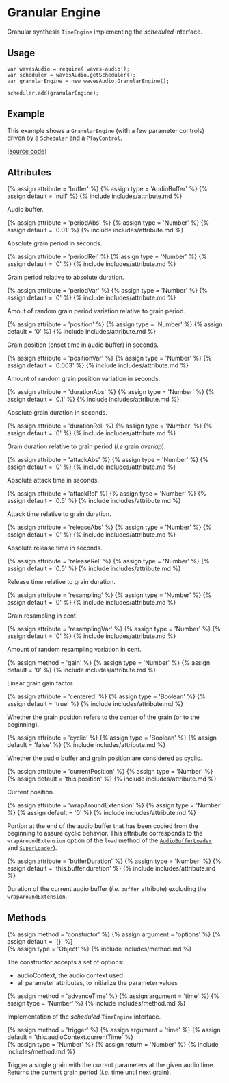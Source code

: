 ---
---

# Granular Engine

Granular synthesis `TimeEngine` implementing the *scheduled* interface.

## Usage

~~~
var wavesAudio = require('waves-audio');
var scheduler = wavesAudio.getScheduler();
var granularEngine = new wavesAudio.GranularEngine();

scheduler.add(granularEngine);
~~~

## Example

This example shows a `GranularEngine` (with a few parameter controls) driven by a `Scheduler` and a `PlayControl`.

<div id='granular-engine-container'></div>
<script src="https://rawgit.com/wavesjs/audio/master/examples/granular-engine.js"></script>
<a href="https://rawgit.com/wavesjs/audio/master/examples/granular-engine.js" target="_blank">[source code]</a>

## Attributes

{% assign attribute = 'buffer' %}
{% assign type = 'AudioBuffer' %}
{% assign default = 'null' %}
{% include includes/attribute.md %}

Audio buffer.

{% assign attribute = 'periodAbs' %}
{% assign type = 'Number' %}
{% assign default = '0.01' %}
{% include includes/attribute.md %}

Absolute grain period in seconds.

{% assign attribute = 'periodRel' %}
{% assign type = 'Number' %}
{% assign default = '0' %}
{% include includes/attribute.md %}

Grain period relative to absolute duration.

{% assign attribute = 'periodVar' %}
{% assign type = 'Number' %}
{% assign default = '0' %}
{% include includes/attribute.md %}

Amout of random grain period variation relative to grain period.

{% assign attribute = 'position' %}
{% assign type = 'Number' %}
{% assign default = '0' %}
{% include includes/attribute.md %}

Grain position (onset time in audio buffer) in seconds.

{% assign attribute = 'positionVar' %}
{% assign type = 'Number' %}
{% assign default = '0.003' %}
{% include includes/attribute.md %}

Amount of random grain position variation in seconds.

{% assign attribute = 'durationAbs' %}
{% assign type = 'Number' %}
{% assign default = '0.1' %}
{% include includes/attribute.md %}

Absolute grain duration in seconds.

{% assign attribute = 'durationRel' %}
{% assign type = 'Number' %}
{% assign default = '0' %}
{% include includes/attribute.md %}

Grain duration relative to grain period (*i.e* grain *overlap*).

{% assign attribute = 'attackAbs' %}
{% assign type = 'Number' %}
{% assign default = '0' %}
{% include includes/attribute.md %}

Absolute attack time in seconds.

{% assign attribute = 'attackRel' %}
{% assign type = 'Number' %}
{% assign default = '0.5' %}
{% include includes/attribute.md %}

Attack time relative to grain duration.

{% assign attribute = 'releaseAbs' %}
{% assign type = 'Number' %}
{% assign default = '0' %}
{% include includes/attribute.md %}

Absolute release time in seconds.

{% assign attribute = 'releaseRel' %}
{% assign type = 'Number' %}
{% assign default = '0.5' %}
{% include includes/attribute.md %}

Release time relative to grain duration.

{% assign attribute = 'resampling' %}
{% assign type = 'Number' %}
{% assign default = '0' %}
{% include includes/attribute.md %}

Grain resampling in cent.

{% assign attribute = 'resamplingVar' %}
{% assign type = 'Number' %}
{% assign default = '0' %}
{% include includes/attribute.md %}

Amount of random resampling variation in cent.

{% assign method = 'gain' %}
{% assign type = 'Number' %}
{% assign default = '0' %}
{% include includes/attribute.md %}

Linear grain gain factor.

{% assign attribute = 'centered' %}
{% assign type = 'Boolean' %}
{% assign default = 'true' %}
{% include includes/attribute.md %}

Whether the grain position refers to the center of the grain (or to the beginning).

{% assign attribute = 'cyclic' %}
{% assign type = 'Boolean' %}
{% assign default = 'false' %}
{% include includes/attribute.md %}

Whether the audio buffer and grain position are considered as cyclic.

{% assign attribute = 'currentPosition' %}
{% assign type = 'Number' %}
{% assign default = 'this.position' %}
{% include includes/attribute.md %}

Current position.

{% assign attribute = 'wrapAroundExtension' %}
{% assign type = 'Number' %}
{% assign default = '0' %}
{% include includes/attribute.md %}

Portion at the end of the audio buffer that has been copied from the beginning to assure cyclic behavior.
This attribute corresponds to the `wrapAroundExtension` option of the `load` method of the [`AudioBufferLoader`](http://wavesjs.github.io/loaders/#loaders-loaders-audiobufferloader) and [`SuperLoader`](http://wavesjs.github.io/loaders/#loaders-loaders-superloader)).

{% assign attribute = 'bufferDuration' %}
{% assign type = 'Number' %}
{% assign default = 'this.buffer.duration' %}
{% include includes/attribute.md %}

Duration of the current audio buffer (*i.e.* `buffer` attribute) excluding the `wrapAroundExtension`.

## Methods

{% assign method = 'constuctor' %}
{% assign argument = 'options' %}
{% assign default = '{}' %}  
{% assign type = 'Object' %}
{% include includes/method.md %}

The constructor accepts a set of options:
<ul>
  <li>audioContext, the audio context used</li>
  <li>all parameter attributes, to initialize the parameter values</li>
</ul>

{% assign method = 'advanceTime' %}
{% assign argument = 'time' %}
{% assign type = 'Number' %}
{% include includes/method.md %}

Implementation of the *scheduled* `TimeEngine` interface.

{% assign method = 'trigger' %}
{% assign argument = 'time' %}
{% assign default = 'this.audioContext.currentTime' %}  
{% assign type = 'Number' %}
{% assign return = 'Number' %}
{% include includes/method.md %}

Trigger a single grain with the current parameters at the given audio time.
Returns the current grain period (*i.e.* time until next grain).
